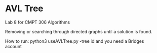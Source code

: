 # AVL Tree
Lab 8 for CMPT 306 Algorithms

Removing or searching through directed graphs until a solution is found.

How to run: python3 useAVLTree.py -tree id and you need a Bridges account